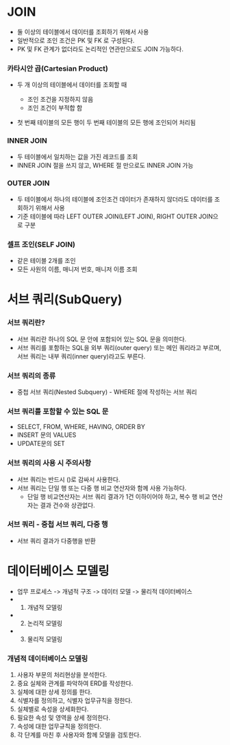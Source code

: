 # JOIN
- 둘 이상의 테이블에서 데이터를 조회하기 위해서 사용
- 일반적으로 조인 조건은 PK 및 FK 로 구성된다.
- PK 및 FK 관계가 없더라도 논리적인 연관만으로도 JOIN 가능하다.

### 카타시안 곱(Cartesian Product)
- 두 개 이상의 테이블에서 데이터를 조회할 때
    - 조인 조건을 지정하지 않음
    - 조인 조건이 부적합 함

- 첫 번째 테이블의 모든 행이 두 번째 테이블의 모든 행에 조인되어 처리됨

### INNER JOIN
- 두 테이블에서 일치하는 값을 가진 레코드를 조회
- INNER JOIN 절을 쓰지 않고, WHERE 절 만으로도 INNER JOIN 가능

### OUTER JOIN
- 두 테이블에서 하나의 테이블에 조인조건 데이터가 존재하지 않더라도 데이터를 조회하기 위해서 사용
- 기준 테이블에 따라 LEFT OUTER JOIN(LEFT JOIN), RIGHT OUTER JOIN으로 구분

### 셀프 조인(SELF JOIN)
- 같은 테이블 2개를 조인
- 모든 사원의 이름, 매니저 번호, 매니저 이름 조회

# 서브 쿼리(SubQuery)

### 서브 쿼리란?
- 서브 쿼리란 하나의 SQL 문 안에 포함되어 있는 SQL 문을 의미한다.
- 서브 쿼리를 포함하는 SQL을 외부 쿼리(outer query) 또는 메인 쿼리라고 부르며, 서브 쿼리는 내부 쿼리(inner query)라고도 부른다.

### 서브 쿼리의 종류
- 중첩 서브 쿼리(Nested Subquery) - WHERE 절에 작성하는 서브 쿼리

### 서브 쿼리를 포함할 수 있는 SQL 문
- SELECT, FROM, WHERE, HAVING, ORDER BY
- INSERT 문의 VALUES
- UPDATE문의 SET

### 서브 쿼리의 사용 시 주의사항
- 서브 쿼리는 반드시 ()로 감싸서 사용한다.
- 서브 쿼리는 단일 행 또는 다중 행 비교 연산자와 함께 사용 가능하다.
    - 단일 행 비교연산자는 서브 쿼리 결과가 1건 이하이어야 하고, 복수 행 비교 연산자는 결과 건수와 상관없다.

### 서브 쿼리 - 중첩 서브 쿼리, 다중 행
- 서브 쿼리 결과가 다중행을 반환

# 데이터베이스 모델링

- 업무 프로세스 -> 개념적 구조 -> 데이터 모델 -> 물리적 데이터베이스
- 1. 개념적 모델링
- 2. 논리적 모델링
- 3. 물리적 모델링

### 개념적 데이터베이스 모델링
1. 사용자 부문의 처리현상을 분석한다.
2. 중요 실체와 관계를 파악하여 ERD를 작성한다.
3. 실체에 대한 상세 정의를 한다.
4. 식별자를 정의하고, 식별자 업무규칙을 정한다.
5. 실체별로 속성을 상세화한다.
6. 필요한 속성 및 영역을 상세 정의한다.
7. 속성에 대한 업무규칙을 정의한다.
8. 각 단계를 마친 후 사용자와 함께 모델을 검토한다.